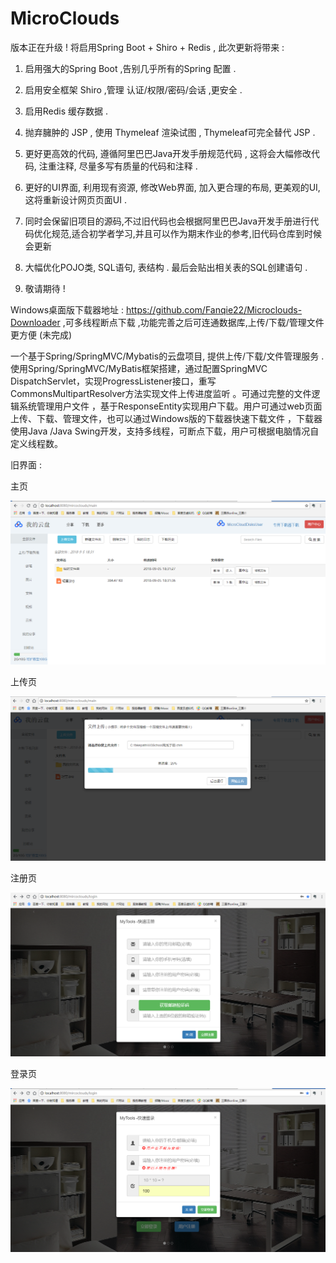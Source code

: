 # MicroClouds

 版本正在升级 ! 将启用Spring Boot + Shiro + Redis , 此次更新将带来 : 
 
1. 启用强大的Spring Boot ,告别几乎所有的Spring 配置 .

2. 启用安全框架 Shiro ,管理 认证/权限/密码/会话 ,更安全 .

3. 启用Redis 缓存数据 .

4. 抛弃臃肿的 JSP , 使用 Thymeleaf 渲染试图 , Thymeleaf可完全替代 JSP .

5. 更好更高效的代码, 遵循阿里巴巴Java开发手册规范代码 , 这将会大幅修改代码, 注重注释, 尽量多写有质量的代码和注释 .

6. 更好的UI界面, 利用现有资源, 修改Web界面, 加入更合理的布局, 更美观的UI, 这将重新设计网页页面UI . 

7. 同时会保留旧项目的源码,不过旧代码也会根据阿里巴巴Java开发手册进行代码优化规范,适合初学者学习,并且可以作为期末作业的参考,旧代码仓库到时候会更新

8. 大幅优化POJO类, SQL语句, 表结构 . 最后会贴出相关表的SQL创建语句 .

9. 敬请期待 ! 

Windows桌面版下载器地址 :  https://github.com/Fanqie22/Microclouds-Downloader ,可多线程断点下载 ,功能完善之后可连通数据库,上传/下载/管理文件更方便 (未完成)

一个基于Spring/SpringMVC/Mybatis的云盘项目, 提供上传/下载/文件管理服务 .
使用Spring/SpringMVC/MyBatis框架搭建，通过配置SpringMVC DispatchServlet，实现ProgressListener接口，重写CommonsMultipartResolver方法实现文件上传进度监听 。可通过完整的文件逻辑系统管理用户文件 ，基于ResponseEntity实现用户下载。用户可通过web页面上传、下载、管理文件，也可以通过Windows版的下载器快速下载文件 ，下载器使用Java /Java Swing开发，支持多线程，可断点下载，用户可根据电脑情况自定义线程数。

旧界面 : 

主页

![](img/main.png)


上传页

![](img/upload.png)


注册页

![](img/register.png)


登录页

![](img/login.png)
